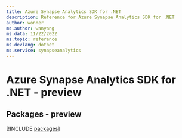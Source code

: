 ```yaml
---
title: Azure Synapse Analytics SDK for .NET
description: Reference for Azure Synapse Analytics SDK for .NET
author: wonner
ms.author: wanyang
ms.data: 11/22/2022
ms.topic: reference
ms.devlang: dotnet
ms.service: synapseanalytics
---
```

# Azure Synapse Analytics SDK for .NET - preview
## Packages - preview
[!INCLUDE [packages](synapse-analytics-index.md)]